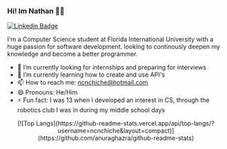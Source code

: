 ### Hi! Im Nathan 👨‍💻

[![Linkedin Badge](https://img.shields.io/badge/-LinkedIn-0e76a8?style=flat-square&logo=Linkedin&logoColor=white)](https://www.linkedin.com/in/nathan-chiche/)

I'm a Computer Science student at Florida International University with a huge passion for software development. looking to continously deepen my knowledge and become a better programmer.

- 🔭 I’m currently looking for internships and preparing for interviews
- 🌱 I’m currently learning how to create and use API's
- 📫 How to reach me: [ncnchiche@hotmail.com](mailto:ncnchiche@hotmail.com)
- 😄 Pronouns: He/Him
- ⚡ Fun fact: I was 13 when I developed an interest in CS, through the robotics club I was in during my middle school days
<p align="center">
[![Top Langs](https://github-readme-stats.vercel.app/api/top-langs/?username=ncnchiche&layout=compact)](https://github.com/anuraghazra/github-readme-stats)
</p>
